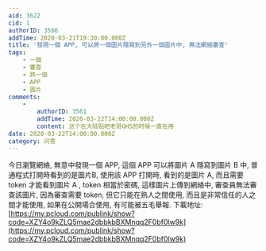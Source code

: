 ```yaml
---
aid: 3622
cid: 1
authorID: 3566
addTime: 2020-03-21T19:30:00.000Z
title: '發現一個 APP, 可以將一個圖片隱寫到另外一個圖片中, 無法網絡審查'
tags:
    - 一個
    - 審查
    - 將一個
    - APP
    - 圖片
comments:
    -
        authorID: 3561
        addTime: 2020-03-22T14:00:00.000Z
        content: 这个在大陆贴吧老哥GHS的时候一直在用
date: 2020-03-22T14:00:00.000Z
category: 问答
---
```


今日瀏覽網絡, 無意中發現一個 APP, 這個 APP 可以將圖片 A 隱寫到圖片 B 中, 普通程式打開時看到的是圖片B, 使用該 APP 打開時, 看到的是圖片 A, 而且需要 token 才能看到圖片 A , token 相當於密碼, 這樣圖片上傳到網絡中, 審查員無法審查該圖片, 因為審查需要 token, 但它只能在熟人之間使用, 而且是非常信任的人之間才能使用, 如果在公開場合使用, 有可能被五毛舉報. 下載地址: [https://my.pcloud.com/publink/show?code=XZY4o9kZLQ5mae2dbbkbBXMnqq2F0bf0lw9k](https://my.pcloud.com/publink/show?code=XZY4o9kZLQ5mae2dbbkbBXMnqq2F0bf0lw9k)
